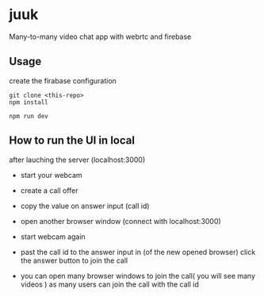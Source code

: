 # juuk

Many-to-many video chat app with webrtc and firebase

## Usage

create the firabase  configuration

```
git clone <this-repo>
npm install

npm run dev
```


## How to run the UI in local

after lauching the server (localhost:3000)

* start your webcam

* create a call offer 

* copy the  value on answer input (call id)

* open another browser window (connect with localhost:3000)

* start webcam again

* past the call id to the answer input in (of the new opened browser) click the answer button to join the call

* you can open many browser windows to join the call( you will see many videos ) as many users can join the call with the call id






